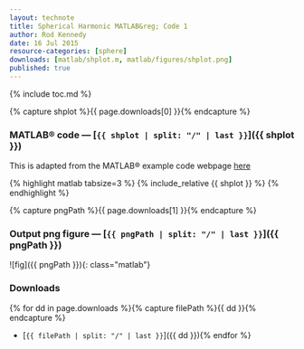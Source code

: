 ```yaml
---
layout: technote
title: Spherical Harmonic MATLAB&reg; Code 1
author: Rod Kennedy
date: 16 Jul 2015
resource-categories: [sphere]
downloads: [matlab/shplot.m, matlab/figures/shplot.png]
published: true
---
```


{% include toc.md %}


{% capture shplot %}{{ page.downloads[0] }}{% endcapture %}

### MATLAB&reg; code &mdash; [<code>{{ shplot | split: "/" | last }}</code>]({{ shplot }})

This is adapted from the MATLAB&reg; example code webpage [here](http://www.mathworks.com/examples/matlab/1226-animating-a-surface)

{% highlight matlab tabsize=3 %}
{% include_relative {{ shplot }} %}
{% endhighlight %}


{% capture pngPath %}{{ page.downloads[1] }}{% endcapture %}

### Output png figure &mdash; [<code>{{ pngPath | split: "/" | last }}</code>]({{ pngPath }})

![fig]({{ pngPath }}){: class="matlab"}


### Downloads

{% for dd in page.downloads %}{% capture filePath %}{{ dd }}{% endcapture %}
- [<code>{{ filePath | split: "/" | last }}</code>]({{ dd }}){%
endfor %}
